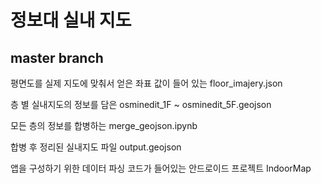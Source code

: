 # 정보대 실내 지도
## master branch

평면도를 실제 지도에 맞춰서 얻은 좌표 값이 들어 있는 floor_imajery.json


층 별 실내지도의 정보를 담은 osminedit_1F ~ osminedit_5F.geojson


모든 층의 정보를 합병하는 merge_geojson.ipynb


합병 후 정리된 실내지도 파일 output.geojson


앱을 구성하기 위한 데이터 파싱 코드가 들어있는 안드로이드 프로젝트 IndoorMap


